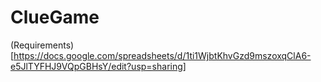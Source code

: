 # ClueGame
(Requirements)[https://docs.google.com/spreadsheets/d/1ti1WjbtKhvGzd9mszoxqClA6-e5JlTYFHJ9VQpGBHsY/edit?usp=sharing]

